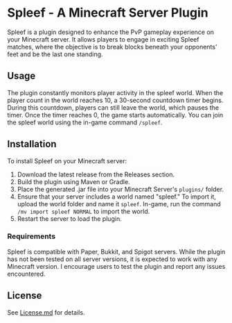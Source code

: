 # Spleef - A Minecraft Server Plugin

Spleef is a plugin designed to enhance the PvP gameplay experience on your Minecraft server. It allows players to engage in exciting Spleef matches, where the objective is to break blocks beneath your opponents' feet and be the last one standing.

## Usage
The plugin constantly monitors player activity in the spleef world. When the player count in the world reaches 10, a 30-second countdown timer begins. During this countdown, players can still leave the world, which pauses the timer. Once the timer reaches 0, the game starts automatically. You can join the spleef world using the in-game command `/spleef`.

## Installation
To install Spleef on your Minecraft server:
1. Download the latest release from the Releases section.
2. Build the plugin using Maven or Gradle.
3. Place the generated .jar file into your Minecraft Server's `plugins/` folder.
4. Ensure that your server includes a world named "spleef." To import it, upload the world folder and name it `spleef`. In-game, run the command `/mv import spleef NORMAL` to import the world.
5. Restart the server to load the plugin.

### Requirements
Spleef is compatible with Paper, Bukkit, and Spigot servers. While the plugin has not been tested on all server versions, it is expected to work with any Minecraft version. I encourage users to test the plugin and report any issues encountered.

## License
See [License.md](License.md) for details.
